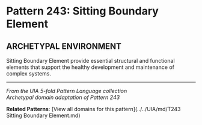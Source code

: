 # Pattern 243: Sitting Boundary Element

## ARCHETYPAL ENVIRONMENT

Sitting Boundary Element provide essential structural and functional elements that support the healthy development and maintenance of complex systems.

---

*From the UIA 5-fold Pattern Language collection*  
*Archetypal domain adaptation of Pattern 243*

**Related Patterns**: [View all domains for this pattern](../../UIA/md/T243 Sitting Boundary Element.md)